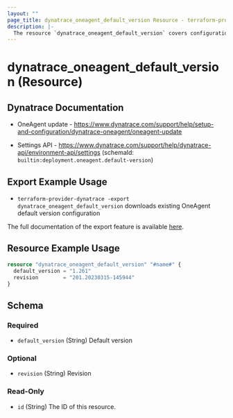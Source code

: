```yaml
---
layout: ""
page_title: dynatrace_oneagent_default_version Resource - terraform-provider-dynatrace"
description: |-
  The resource `dynatrace_oneagent_default_version` covers configuration for OneAgent default version
---
```


# dynatrace_oneagent_default_version (Resource)

## Dynatrace Documentation

- OneAgent update - https://www.dynatrace.com/support/help/setup-and-configuration/dynatrace-oneagent/oneagent-update

- Settings API - https://www.dynatrace.com/support/help/dynatrace-api/environment-api/settings (schemaId: `builtin:deployment.oneagent.default-version`)

## Export Example Usage

- `terraform-provider-dynatrace -export dynatrace_oneagent_default_version` downloads existing OneAgent default version configuration

The full documentation of the export feature is available [here](https://registry.terraform.io/providers/dynatrace-oss/dynatrace/latest/docs/guides/export-v2).

## Resource Example Usage

```terraform
resource "dynatrace_oneagent_default_version" "#name#" {
  default_version = "1.261"
  revision        = "201.20230315-145944"
}
```

<!-- schema generated by tfplugindocs -->
## Schema

### Required

- `default_version` (String) Default version

### Optional

- `revision` (String) Revision

### Read-Only

- `id` (String) The ID of this resource.
 